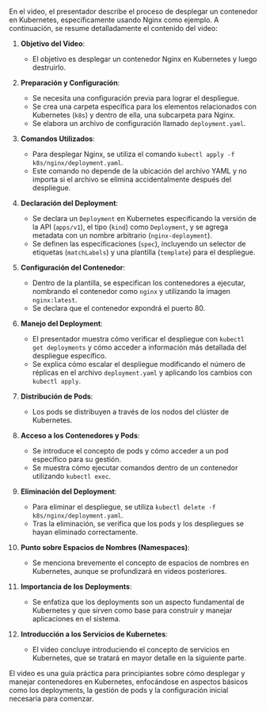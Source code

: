 En el video, el presentador describe el proceso de desplegar un contenedor en Kubernetes, específicamente usando Nginx como ejemplo. A continuación, se resume detalladamente el contenido del video:

1. **Objetivo del Video**:
   - El objetivo es desplegar un contenedor Nginx en Kubernetes y luego destruirlo.

2. **Preparación y Configuración**:
   - Se necesita una configuración previa para lograr el despliegue.
   - Se crea una carpeta específica para los elementos relacionados con Kubernetes (`k8s`) y dentro de ella, una subcarpeta para Nginx.
   - Se elabora un archivo de configuración llamado `deployment.yaml`.

3. **Comandos Utilizados**:
   - Para desplegar Nginx, se utiliza el comando `kubectl apply -f k8s/nginx/deployment.yaml`.
   - Este comando no depende de la ubicación del archivo YAML y no importa si el archivo se elimina accidentalmente después del despliegue.

4. **Declaración del Deployment**:
   - Se declara un `Deployment` en Kubernetes especificando la versión de la API (`apps/v1`), el tipo (`kind`) como `Deployment`, y se agrega metadata con un nombre arbitrario (`nginx-deployment`).
   - Se definen las especificaciones (`spec`), incluyendo un selector de etiquetas (`matchLabels`) y una plantilla (`template`) para el despliegue.

5. **Configuración del Contenedor**:
   - Dentro de la plantilla, se especifican los contenedores a ejecutar, nombrando el contenedor como `nginx` y utilizando la imagen `nginx:latest`.
   - Se declara que el contenedor expondrá el puerto 80.

6. **Manejo del Deployment**:
   - El presentador muestra cómo verificar el despliegue con `kubectl get deployments` y cómo acceder a información más detallada del despliegue específico.
   - Se explica cómo escalar el despliegue modificando el número de réplicas en el archivo `deployment.yaml` y aplicando los cambios con `kubectl apply`.

7. **Distribución de Pods**:
   - Los pods se distribuyen a través de los nodos del clúster de Kubernetes.

8. **Acceso a los Contenedores y Pods**:
   - Se introduce el concepto de pods y cómo acceder a un pod específico para su gestión.
   - Se muestra cómo ejecutar comandos dentro de un contenedor utilizando `kubectl exec`.

9. **Eliminación del Deployment**:
   - Para eliminar el despliegue, se utiliza `kubectl delete -f k8s/nginx/deployment.yaml`.
   - Tras la eliminación, se verifica que los pods y los despliegues se hayan eliminado correctamente.

10. **Punto sobre Espacios de Nombres (Namespaces)**:
    - Se menciona brevemente el concepto de espacios de nombres en Kubernetes, aunque se profundizará en videos posteriores.

11. **Importancia de los Deployments**:
    - Se enfatiza que los deployments son un aspecto fundamental de Kubernetes y que sirven como base para construir y manejar aplicaciones en el sistema.

12. **Introducción a los Servicios de Kubernetes**:
    - El video concluye introduciendo el concepto de servicios en Kubernetes, que se tratará en mayor detalle en la siguiente parte.

El video es una guía práctica para principiantes sobre cómo desplegar y manejar contenedores en Kubernetes, enfocándose en aspectos básicos como los deployments, la gestión de pods y la configuración inicial necesaria para comenzar.

